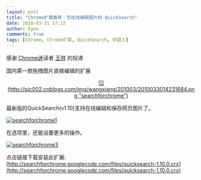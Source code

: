 ```yaml
---
layout: post
title: "Chrome扩展推荐：可在线编辑图片的 QuickSearch"
date: 2010-03-31 17:12
author: Eyon
comments: true
tags: [Chrome, Chrome扩展, QuickSearch, 中国人]
---
```

感谢 [Chrome迷](http://www.chromi.org/)读者 [王祥](http://searchforchrome.googlecode.com/) 的投递

国内第一款拖拽图片直接编辑的扩展
<p style="text-align: center;"><a href="http://pic002.cnblogs.com/img/wangxiang/201003/2010033014231684.png">![](http://pic002.cnblogs.com/img/wangxiang/201003/2010033014231684.png "searchforchrome")</a>




最新版的QuickSearch(v1.10)支持在线编辑和保存网页图片了。


<a href="http://pic002.cnblogs.com/img/wangxiang/201003/2010033014233741.png">![](http://pic002.cnblogs.com/img/wangxiang/201003/2010033014233741.png "searchforchrome1")</a>



在选项里，还能设置更多的操作。
<!--more-->

<a href="http://pic002.cnblogs.com/img/wangxiang/201003/2010033014235311.png">![](http://pic002.cnblogs.com/img/wangxiang/201003/2010033014235311.png "searchforchrome3")</a>



点击链接下载安装此扩展: [http://searchforchrome.googlecode.com/files/quicksearch-1.10.0.crx](http://searchforchrome.googlecode.com/files/quicksearch-1.10.0.crx)


